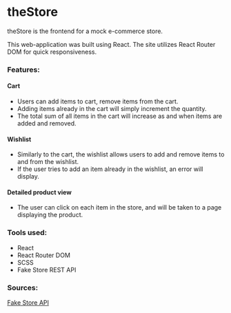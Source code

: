 # theStore

theStore is the frontend for a mock e-commerce store.

This web-application was built using React.
The site utilizes React Router DOM for quick responsiveness.

### Features:

#### Cart

- Users can add items to cart, remove items from the cart.
- Adding items already in the cart will simply increment the quantity.
- The total sum of all items in the cart will increase as and when items are added and removed.

#### Wishlist

- Similarly to the cart, the wishlist allows users to add and remove items to and from the wishlist.
- If the user tries to add an item already in the wishlist, an error will display.

#### Detailed product view

- The user can click on each item in the store, and will be taken to a page displaying the product.

### Tools used:

- React
- React Router DOM
- SCSS
- Fake Store REST API

### Sources:

[Fake Store API](https://fakestoreapi.com/)
